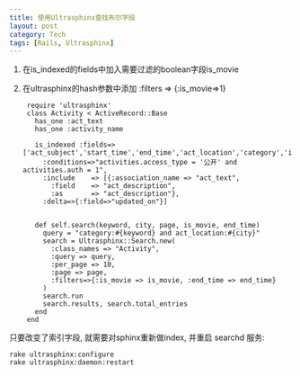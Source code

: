 ```yaml
---
title: 使用Ultrasphinx查找布尔字段
layout: post
category: Tech
tags: [Rails, Ultrasphinx]
---
```



1. 在is_indexed的fields中加入需要过滤的boolean字段is_movie
2. 在ultrasphinx的hash参数中添加 :filters => {:is_movie=>1}

		require 'ultrasphinx'
		class Activity < ActiveRecord::Base
		  has_one :act_text
		  has_one :activity_name
 
		  is_indexed :fields=>['act_subject','start_time','end_time','act_location','category','is_movie'],
		    :conditions=>"activities.access_type = '公开' and activities.auth = 1",
		    :include    => [{:association_name => "act_text",
		      :field    => "act_description",
		      :as       => "act_description"},
		    :delta=>{:field=>"updated_on"}]	
	   
 
		  def self.search(keyword, city, page, is_movie, end_time)
		    query = "category:#{keyword} and act_location:#{city}"
		    search = Ultrasphinx::Search.new(
		      :class_names => "Activity",
		      :query => query,
		      :per_page => 10,
		      :page => page,
		      :filters=>{:is_movie => is_movie, :end_time => end_time}
			)
		    search.run
		    search.results, search.total_entries
		  end
		end
 
只要改变了索引字段, 就需要对sphinx重新做index, 并重启 searchd 服务:

	rake ultrasphinx:configure
	rake ultrasphinx:daemon:restart 